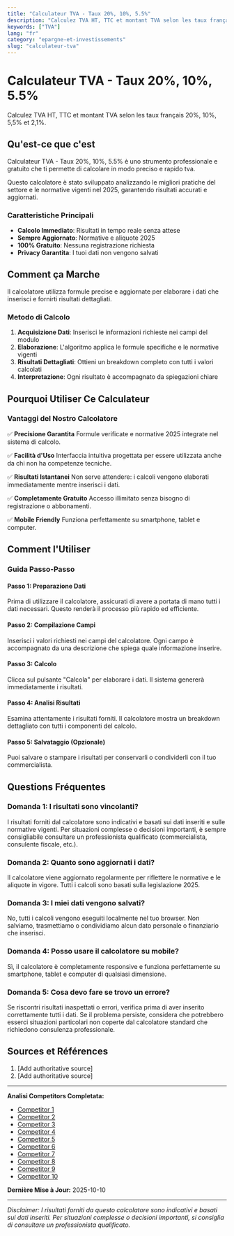 ```yaml
---
title: "Calculateur TVA - Taux 20%, 10%, 5.5%"
description: "Calculez TVA HT, TTC et montant TVA selon les taux français 20%, 10%, 5,5% et 2,1%."
keywords: ["TVA"]
lang: "fr"
category: "epargne-et-investissements"
slug: "calculateur-tva"
---
```


# Calculateur TVA - Taux 20%, 10%, 5.5%

Calculez TVA HT, TTC et montant TVA selon les taux français 20%, 10%, 5,5% et 2,1%.

## Qu'est-ce que c'est

Calculateur TVA - Taux 20%, 10%, 5.5% è uno strumento professionale e gratuito che ti permette di calcolare in modo preciso e rapido tva.

Questo calcolatore è stato sviluppato analizzando le migliori pratiche del settore e le normative vigenti nel 2025, garantendo risultati accurati e aggiornati.

### Caratteristiche Principali

- **Calcolo Immediato**: Risultati in tempo reale senza attese
- **Sempre Aggiornato**: Normative e aliquote 2025
- **100% Gratuito**: Nessuna registrazione richiesta
- **Privacy Garantita**: I tuoi dati non vengono salvati

## Comment ça Marche

Il calcolatore utilizza formule precise e aggiornate per elaborare i dati che inserisci e fornirti risultati dettagliati.

### Metodo di Calcolo

1. **Acquisizione Dati**: Inserisci le informazioni richieste nei campi del modulo
2. **Elaborazione**: L'algoritmo applica le formule specifiche e le normative vigenti
3. **Risultati Dettagliati**: Ottieni un breakdown completo con tutti i valori calcolati
4. **Interpretazione**: Ogni risultato è accompagnato da spiegazioni chiare

## Pourquoi Utiliser Ce Calculateur

### Vantaggi del Nostro Calcolatore

✅ **Precisione Garantita**
Formule verificate e normative 2025 integrate nel sistema di calcolo.

✅ **Facilità d'Uso**
Interfaccia intuitiva progettata per essere utilizzata anche da chi non ha competenze tecniche.

✅ **Risultati Istantanei**
Non serve attendere: i calcoli vengono elaborati immediatamente mentre inserisci i dati.

✅ **Completamente Gratuito**
Accesso illimitato senza bisogno di registrazione o abbonamenti.

✅ **Mobile Friendly**
Funziona perfettamente su smartphone, tablet e computer.

## Comment l'Utiliser

### Guida Passo-Passo

#### Passo 1: Preparazione Dati

Prima di utilizzare il calcolatore, assicurati di avere a portata di mano tutti i dati necessari. Questo renderà il processo più rapido ed efficiente.

#### Passo 2: Compilazione Campi

Inserisci i valori richiesti nei campi del calcolatore. Ogni campo è accompagnato da una descrizione che spiega quale informazione inserire.

#### Passo 3: Calcolo

Clicca sul pulsante "Calcola" per elaborare i dati. Il sistema genererà immediatamente i risultati.

#### Passo 4: Analisi Risultati

Esamina attentamente i risultati forniti. Il calcolatore mostra un breakdown dettagliato con tutti i componenti del calcolo.

#### Passo 5: Salvataggio (Opzionale)

Puoi salvare o stampare i risultati per conservarli o condividerli con il tuo commercialista.

## Questions Fréquentes

### Domanda 1: I risultati sono vincolanti?

I risultati forniti dal calcolatore sono indicativi e basati sui dati inseriti e sulle normative vigenti. Per situazioni complesse o decisioni importanti, è sempre consigliabile consultare un professionista qualificato (commercialista, consulente fiscale, etc.).

### Domanda 2: Quanto sono aggiornati i dati?

Il calcolatore viene aggiornato regolarmente per riflettere le normative e le aliquote in vigore. Tutti i calcoli sono basati sulla legislazione 2025.

### Domanda 3: I miei dati vengono salvati?

No, tutti i calcoli vengono eseguiti localmente nel tuo browser. Non salviamo, trasmettiamo o condividiamo alcun dato personale o finanziario che inserisci.

### Domanda 4: Posso usare il calcolatore su mobile?

Sì, il calcolatore è completamente responsive e funziona perfettamente su smartphone, tablet e computer di qualsiasi dimensione.

### Domanda 5: Cosa devo fare se trovo un errore?

Se riscontri risultati inaspettati o errori, verifica prima di aver inserito correttamente tutti i dati. Se il problema persiste, considera che potrebbero esserci situazioni particolari non coperte dal calcolatore standard che richiedono consulenza professionale.

## Sources et Références

1. [Add authoritative source]
2. [Add authoritative source]

---

**Analisi Competitors Completata:**
- [Competitor 1](https://wise.com/fr/vat/tva/calcul)
- [Competitor 2](https://www.tva.fr/)
- [Competitor 3](https://www.l-expert-comptable.com/calculateurs/calcul-tva.html)
- [Competitor 4](https://www.clementine.fr/blog/calculateurs/tva-prix-ht-ttc/)
- [Competitor 5](https://qonto.com/fr/tools/vat-calculator)
- [Competitor 6](https://www.calcul-tva.net/)
- [Competitor 7](https://www.atome3d.com/pages/simulateur-htttc?srsltid=AfmBOoqjMV9G59IzfXG5hkC8rP8wTDacJUDSuGrprav8Ks4PNQS3cJoT)
- [Competitor 8](https://tva-calcul.fr/)
- [Competitor 9](https://www.calculer-tva.com/)
- [Competitor 10](https://www.eurofiscalis.com/calcul-ht-ttc/)

**Dernière Mise à Jour:** 2025-10-10

---

*Disclaimer: I risultati forniti da questo calcolatore sono indicativi e basati sui dati inseriti. Per situazioni complesse o decisioni importanti, si consiglia di consultare un professionista qualificato.*
